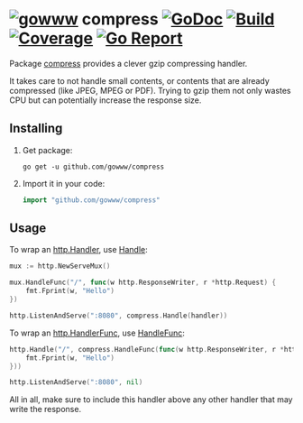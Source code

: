 # [![gowww](https://avatars.githubusercontent.com/u/18078923?s=20)](https://github.com/gowww) compress [![GoDoc](https://godoc.org/github.com/gowww/compress?status.svg)](https://godoc.org/github.com/gowww/compress) [![Build](https://travis-ci.org/gowww/compress.svg?branch=master)](https://travis-ci.org/gowww/compress) [![Coverage](https://coveralls.io/repos/github/gowww/compress/badge.svg?branch=master)](https://coveralls.io/github/gowww/compress?branch=master) [![Go Report](https://goreportcard.com/badge/github.com/gowww/compress)](https://goreportcard.com/report/github.com/gowww/compress)

Package [compress](https://godoc.org/github.com/gowww/compress) provides a clever gzip compressing handler.

It takes care to not handle small contents, or contents that are already compressed (like JPEG, MPEG or PDF).
Trying to gzip them not only wastes CPU but can potentially increase the response size.

## Installing

1. Get package:

	```Shell
	go get -u github.com/gowww/compress
	````

2. Import it in your code:

	```Go
	import "github.com/gowww/compress"
	```

## Usage

To wrap an [http.Handler](https://golang.org/pkg/net/http/#Handler), use [Handle](https://godoc.org/github.com/gowww/compress#Handle):

```Go
mux := http.NewServeMux()

mux.HandleFunc("/", func(w http.ResponseWriter, r *http.Request) {
	fmt.Fprint(w, "Hello")
})

http.ListenAndServe(":8080", compress.Handle(handler))
````

To wrap an [http.HandlerFunc](https://golang.org/pkg/net/http/#HandlerFunc), use [HandleFunc](https://godoc.org/github.com/gowww/compress#HandleFunc):

```Go
http.Handle("/", compress.HandleFunc(func(w http.ResponseWriter, r *http.Request) {
	fmt.Fprint(w, "Hello")
}))

http.ListenAndServe(":8080", nil)
```

All in all, make sure to include this handler above any other handler that may write the response.
